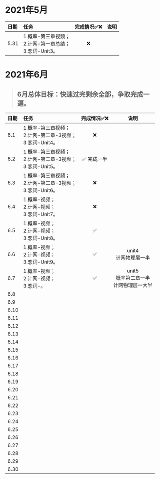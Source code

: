 # 2021年5月

| 日期 | 任务                                                         | 完成情况✅❌ | 说明 |
| :--- | :----------------------------------------------------------- | :--------: | :--: |
| 5.31 | 1.概率-第三章视频；<br />2.计网-第一章总结；<br />3.恋词-Unit3。 |     ❌      |      |

# 2021年6月

> ## 6月总体目标：快速过完剩余全部，争取完成一遍。

| 日期 | 任务                                                         | 完成情况✅❌ |                      说明                       |
| :--- | :----------------------------------------------------------- | :--------: | :---------------------------------------------: |
| 6.1  | 1.概率-第三章视频；<br />2.计网-第二章-3视频；<br />3.恋词-Unit4。 |     ❌      |                                                 |
| 6.2  | 1.概率-第三章视频；<br />2.计网-第二章-3视频；<br />3.恋词-Unit5。 | ✅ 完成一半 |                                                 |
| 6.3  | 1.概率-第三章视频；<br />2.计网-第二章-3视频；<br />3.恋词-Unit6。 |     ❌      |                                                 |
| 6.4  | 1.概率-视频；<br />2.计网-视频；<br />3.恋词-Unit7。         |     ❌      |                                                 |
| 6.5  | 1.概率-视频；<br />2.计网-视频；<br />3.恋词-Unit8。         |     ✅      |                                                 |
| 6.6  | 1.概率-视频；<br />2.计网-视频；<br />3.恋词-Unit9。         |     ✅      |            unit4<br />计网物理层一半            |
| 6.7  | 1.概率-视频；<br />2.计网-视频；<br />3.恋词-。              |     ✅      | unit5<br />概率第二章一半<br />计网物理层一大半 |
| 6.8  |                                                              |            |                                                 |
| 6.9  |                                                              |            |                                                 |
| 6.10 |                                                              |            |                                                 |
| 6.11 |                                                              |            |                                                 |
| 6.12 |                                                              |            |                                                 |
| 6.13 |                                                              |            |                                                 |
| 6.14 |                                                              |            |                                                 |
| 6.15 |                                                              |            |                                                 |
| 6.16 |                                                              |            |                                                 |
| 6.17 |                                                              |            |                                                 |
| 6.18 |                                                              |            |                                                 |
| 6.19 |                                                              |            |                                                 |
| 6.20 |                                                              |            |                                                 |
| 6.21 |                                                              |            |                                                 |
| 6.22 |                                                              |            |                                                 |
| 6.23 |                                                              |            |                                                 |
| 6.24 |                                                              |            |                                                 |
| 6.25 |                                                              |            |                                                 |
| 6.26 |                                                              |            |                                                 |
| 6.27 |                                                              |            |                                                 |
| 6.28 |                                                              |            |                                                 |
| 6.29 |                                                              |            |                                                 |
| 6.30 |                                                              |            |                                                 |

